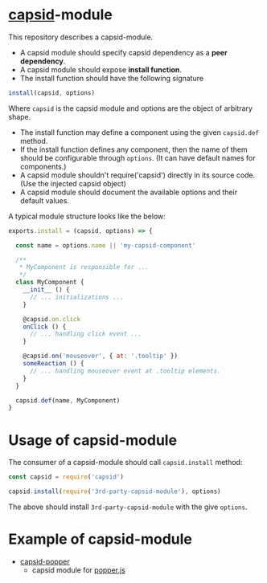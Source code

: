 # [capsid][]-module

This repository describes a capsid-module.

- A capsid module should specify capsid dependency as a **peer dependency**.
- A capsid module should expose **install function**.
- The install function should have the following signature

```js
install(capsid, options)
```

Where `capsid` is the capsid module and options are the object of arbitrary shape.

- The install function may define a component using the given `capsid.def` method.
- If the install function defines any component, then the name of them should be configurable through `options`. (It can have default names for components.)
- A capsid module shouldn't require('capsid') directly in its source code. (Use the injected capsid object)
- A capsid module should document the available options and their default values.


A typical module structure looks like the below:

```js
exports.install = (capsid, options) => {

  const name = options.name || 'my-capsid-component'

  /**
   * MyComponent is responsible for ...
   */
  class MyComponent {
    __init__ () {
      // ... initializations ...
    }

    @capsid.on.click
    onClick () {
      // ... handling click event ...
    }

    @capsid.on('mouseover', { at: '.tooltip' })
    someReaction () {
      // ... handling mouseover event at .tooltip elements.
    }
  }

  capsid.def(name, MyComponent)
}
```

# Usage of capsid-module

The consumer of a capsid-module should call `capsid.install` method:

```js
const capsid = require('capsid')

capsid.install(require('3rd-party-capsid-module'), options)
```

The above should install `3rd-party-capsid-module` with the give `options`.

# Example of capsid-module

- [capsid-popper][]
  - capsid module for [popper.js][]

[capsid]: https://github.com/capsidjs/capsid
[capsid-popper]: https://github.com/capsidjs/capsid-popper
[popper.js]: https://popper.js.org
